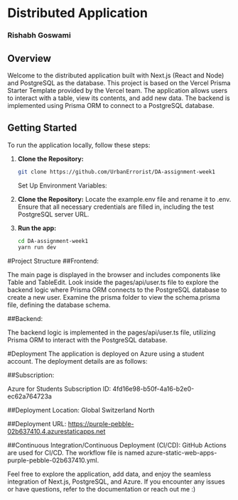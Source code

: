 # Distributed Application 
### Rishabh Goswami

## Overview

Welcome to the distributed application built with Next.js (React and Node) and PostgreSQL as the database. This project is based on the Vercel Prisma Starter Template provided by the Vercel team. The application allows users to interact with a table, view its contents, and add new data. The backend is implemented using Prisma ORM to connect to a PostgreSQL database.

## Getting Started

To run the application locally, follow these steps:

1. **Clone the Repository:**
   ```bash
   git clone https://github.com/UrbanErrorist/DA-assignment-week1
   ```

   Set Up Environment Variables:

2. **Clone the Repository:**
   Locate the example.env file and rename it to .env. Ensure that all necessary credentials are filled in, including the test PostgreSQL server URL.

4. **Run the app:**
   ```bash
   cd DA-assignment-week1
   yarn run dev
   ```

#Project Structure
##Frontend:

The main page is displayed in the browser and includes components like Table and TableEdit.
Look inside the pages/api/user.ts file to explore the backend logic where Prisma ORM connects to the PostgreSQL database to create a new user.
Examine the prisma folder to view the schema.prisma file, defining the database schema.

##Backend:

The backend logic is implemented in the pages/api/user.ts file, utilizing Prisma ORM to interact with the PostgreSQL database.


#Deployment
The application is deployed on Azure using a student account. The deployment details are as follows:

##Subscription:

Azure for Students
Subscription ID: 4fd16e98-b50f-4a16-b2e0-ec62a764723a


##Deployment Location:
Global
Switzerland North


##Deployment URL:
https://purple-pebble-02b637410.4.azurestaticapps.net

##Continuous Integration/Continuous Deployment (CI/CD):
GitHub Actions are used for CI/CD. The workflow file is named azure-static-web-apps-purple-pebble-02b637410.yml.

Feel free to explore the application, add data, and enjoy the seamless integration of Next.js, PostgreSQL, and Azure. If you encounter any issues or have questions, refer to the documentation or reach out me :) 
